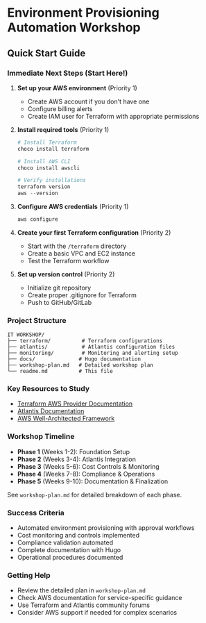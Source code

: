 # Environment Provisioning Automation Workshop

## Quick Start Guide

### Immediate Next Steps (Start Here!)

1. **Set up your AWS environment** (Priority 1)
   - Create AWS account if you don't have one
   - Configure billing alerts
   - Create IAM user for Terraform with appropriate permissions

2. **Install required tools** (Priority 1)
   ```powershell
   # Install Terraform
   choco install terraform

   # Install AWS CLI
   choco install awscli

   # Verify installations
   terraform version
   aws --version
   ```

3. **Configure AWS credentials** (Priority 1)
   ```powershell
   aws configure
   ```

4. **Create your first Terraform configuration** (Priority 2)
   - Start with the `/terraform` directory
   - Create a basic VPC and EC2 instance
   - Test the Terraform workflow

5. **Set up version control** (Priority 2)
   - Initialize git repository
   - Create proper .gitignore for Terraform
   - Push to GitHub/GitLab

### Project Structure
```
IT WORKSHOP/
├── terraform/          # Terraform configurations
├── atlantis/           # Atlantis configuration files
├── monitoring/         # Monitoring and alerting setup
├── docs/              # Hugo documentation
├── workshop-plan.md   # Detailed workshop plan
└── readme.md          # This file
```

### Key Resources to Study
- [Terraform AWS Provider Documentation](https://registry.terraform.io/providers/hashicorp/aws/latest/docs)
- [Atlantis Documentation](https://www.runatlantis.io/)
- [AWS Well-Architected Framework](https://aws.amazon.com/architecture/well-architected/)

### Workshop Timeline
- **Phase 1** (Weeks 1-2): Foundation Setup
- **Phase 2** (Weeks 3-4): Atlantis Integration
- **Phase 3** (Weeks 5-6): Cost Controls & Monitoring
- **Phase 4** (Weeks 7-8): Compliance & Operations
- **Phase 5** (Weeks 9-10): Documentation & Finalization

See `workshop-plan.md` for detailed breakdown of each phase.

### Success Criteria
- Automated environment provisioning with approval workflows
- Cost monitoring and controls implemented
- Compliance validation automated
- Complete documentation with Hugo
- Operational procedures documented

### Getting Help
- Review the detailed plan in `workshop-plan.md`
- Check AWS documentation for service-specific guidance
- Use Terraform and Atlantis community forums
- Consider AWS support if needed for complex scenarios
